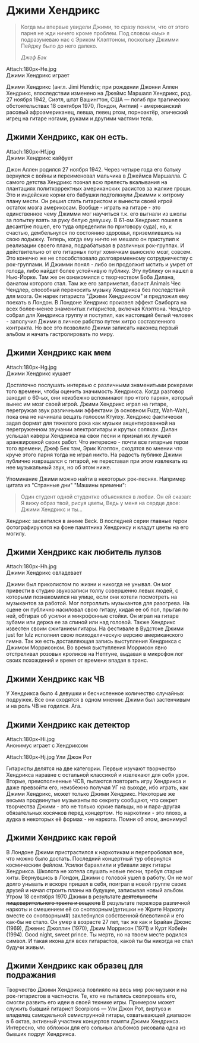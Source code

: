 # Джими Хендрикс

> Когда мы впервые увидели Джими, то сразу поняли, что от этого парня не жди ничего кроме проблем. Под словом «мы» я подразумеваю нас с Эриком Клэптоном, поскольку Джимми Пейджу было до него далеко.
>
> _Джеф Бэк_

Attach:180px-He.jpg  
Джими Хендрикс играет

Джими Хендрикс (англ. Jimi Hendrix; при рождении Джонни Аллен Хендрикс, впоследствии изменено на Джеймс Маршалл Хендрикс, род. 27 ноября 1942, Сиэтл, штат Вашингтон, США — погиб при трагических обстоятельствах 18 сентября 1970, Лондон, Англия) - американский расовый афроамериканец, левша, певец ртом, порноактёр, эпический игрец на гитаре ногами, руками и другими частями тела.

## Джими Хендрикс, как он есть.

Attach:180px-Hf.jpg  
Джими Хендрикс кайфует

Джон Аллен родился 27 ноября 1942. Через четыре года его батьку вернулся с войны и переименовал мальчика в Джеймса Маршалла. С самого детства Хендрикс познал всю прелесть вкалывания на плантациях политкорректных американских расистов за жалкие гроши. Это и индейские корни его бабушки подтолкнули Джимми к хитрому плану мести. Он решил стать гитаристом и вынести своей игрой остаток мозга америкосам. Вообще - играть на гитаре - это единственное чему Джимми мог научиться т.к. его выгнали из школы за попытку взять за руку белую девушку. В 61-ом Хендрикс пошел в десант(не пошел, его туда определили по приговору суда), но, к счастью, дембельнулся по состоянию здоровья, приземлившись на свою лодыжку. Теперь, когда ему ничто не мешало он приступил к реализации своего плана, подрабатывая в различных рок-группах. И действительно от его гитарных потуг хомячкам выносило мозг, совсем. Это конечно же не способствовало долговременному сотрудничеству с рок-группами. И Джимми понял - либо он продолжит мстить и умрет от голода, либо найдет более устойчивую публику. Эту публику он нашел в Нью-Йорке. Там же он ознакомился с творчеством Боба Дилана, фанатом которого стал. Там же его заприметил, басист Animals Чес Чендлер, способный переносить музыку Хендрикса без последствий для мозга. Он нарек гитариста "Джими Хендриксом" и предложил ему поехать в Лондон. В Лондоне Хендрикс произвел эффект Свиборга на всех более-менее знаменитых гитаристов, включая Клэптона. Чендлер собрал для Хендрикса группу и поступил, как настоящий белый человек - заполучил Джими в личное рабство путем хитро составленного контракта. Но все это позволило Джими записать наконец первый альбом и начать гастролировать по миру.

## Джими Хендрикс как мем

Attach:180px-Hg.jpg  
Джими Хендрикс кушает

Достаточно послушать интервью с различными знаменитыми рокерами того времени, чтобы оценить значимость Хендрикса. Когда разговор заходит о 60-ых, они неизбежно вспоминают про «того парня», который вынес им мозг своей игрой. Джими Хендрикс играл на гитаре, перегружая звук различными эффектами (в основном Fuzz, Wah-Wah), пока она не начинала вещать голосом Ктулху. Хендрикс фактически задал формат для тяжелого рока как музыки акцентированной на перегруженном звучании электрогитары и крутых соляках. Дилан услышал каверы Хендрикса на свои песни и признал их лучшей аранжировкой своих работ. Что интересно - почти все гитарные герои того времени, Джеф Бек там, Эрик Клэптон, сходятся во мнении что круче этого парня тогда не играл никто. На радость публике Джими публично извращался с гитарой, не переставая при этом извлекать из нее музыкальный звук, но об этом ниже.

Упоминание Джими можно найти в некоторых рок-песнях. Например цитата из "Странные дни" "Машины времени":

> Один студент одной студентке объяснялся в любви. Он ей сказал: Я вижу образ твой, рисуя цветы, Ведь у меня на сердце двое: Джими Хендрикс и ты...

Хендрикс засветился в аниме Beck. В последней серии главные герои фотографируются на фоне памятника Хендриксу и кладут цветы на его могилу.

## Джими Хендрикс как любитель лулзов

Attach:180px-Hh.jpg  
Джими Хендрикс овладевает

Джими был приколистом по жизни и никогда не унывал. Он мог привести в студию звукозаписи толпу совершенно левых людей, с которыми познакомился на улице, если они хотели посмотреть на музыкантов за работой. Мог потроллить музыкантов для разогрева. На сцене он публично насиловал свою гитару, кидая ее об пол, прыгая по ней, обтирая об усилки и микрофонные стойки. Он играл на гитаре зубами или держа ее за спиной или над головой. Также Хендрикс известен своим сжиганием гитары. На фестивале в Вудстоке Джими just for lulz исполнил свою психоделическую версию американского гимна. Так же есть доставляющая запись выступления Хендрикса с Джимом Моррисоном. Во время выступления Моррисон явно отстреливал розовых кроликов на Нептуне, выдавая в микрофон лог своих похождений и время от времени впадая в транс.

## Джими Хендрикс как ЧВ

У Хендрикса было 4 девушки и бесчисленное количество случайных подружек. Все они сходятся в одном мнении: Джими был застенчивым и на роль ЧВ не годился. Ага.

## Джими Хендрикс как детектор

Attach:180px-Hi.jpg  
Анонимус играет с Хендриксом

Attach:180px-Hj.jpg 
Ули Джон Рот

Гитаристы делятся на две категории. Первые изучают творчество Хендрикса наравне с остальной классикой и извлекают для себя урок. Вторые, преисполненные ЧСВ, пытаются повторить игру Хендрикса и даже превзойти его, неизбежно получая УГ на выходе, ибо играть, как Джими Хендрикс, может только Джими Хендрикс. Некоторые же весьма продвинутые музыканты по секрету сообщают, что секрет творчества Джими - это не только юркие пальцы, но и пара-другая обязательных косячков перед концертом. Но наркотики - это плохо, а дудка в некоторых её формах - не наркота. Помни об этом, анонимус!

## Джими Хендрикс как герой

В Лондоне Джими пристрастился к наркотикам и перепробовал все, что можно было достать. Последний концертный тур обернулся космическим фейлом. Усилки барахлили и убивали звук гитары Хендрикса. Школота не хотела слушать новые песни, требуя старые хиты. Вернувшись в Лондон, Джими с головой ушел в работу. Он не мог долго унывать и вскоре пришел в себя, поиграл в новой группе своих друзей и начал строить планы на будущее, записывая новый альбом. Утром 18 сентября 1970 Джими в результате ~~деятельности пищеварительного тракта и веществ~~ В результате пережора различной наркоты и смешением её со снотворным(детишки не Жрите Наркоту вместе со снотворным#) захлебнулся собственной блевотиной и его как-бы не стало. Он умер в возрасте 27 лет, так же как и Брайан Джонс (1969), Дженис Джоплин (1970), Джим Моррисон (1971) и Курт Кобейн (1994). Good night, sweet prince. Ты мертв, но на твоем месте родился символ. И такая икона для всех гитарастов, какой ты бы никогда не стал будучи живым.

## Джими Хендрикс как образец для подражания

Творчество Джими Хендрикса повлияло на весь мир рок-музыки и на рок-гитаристов в частности. Те, кто не пытались скопировать его, смогли развить его идеи в своей технике игры. Примером может служить бывший гитарист Scorpions — Ули Джон Рот, виртуоз и владелец самодельной семиструнной гитары, охватывающей диапазон в 6 октав, активный участник концертов памяти Джими Хендрикса. Интересно, что обложки для его сольных альбомов рисовала одна из бывших подруг Хендрикса.
